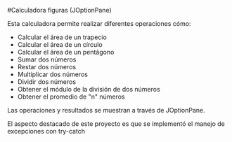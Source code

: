 #Calculadora figuras (JOptionPane)

Esta calculadora permite realizar diferentes operaciones cómo:
* Calcular el área de un trapecio
* Calcular el área de un círculo
* Calcular el área de un pentágono
* Sumar dos números
* Restar dos números
* Multiplicar dos números
* Dividir dos números
* Obtener el módulo de la división de dos números
* Obtener el promedio de "n" números

Las operaciones y resultados se muestran a través de JOptionPane.

El aspecto destacado de este proyecto es que se implementó el manejo de excepciones con try-catch